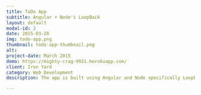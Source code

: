 ```yaml
---
title: ToDo App
subtitle: Angular + Node's LoopBack
layout: default
modal-id: 2
date: 2015-03-28
img: todo-app.png
thumbnail: todo-app-thumbnail.png
alt:
project-date: March 2015
demo: https://mighty-crag-9921.herokuapp.com/
client: Iron Yard
category: Web Development
description: The app is built using Angular and Node specifically Loopback to generate the models.

---
```

